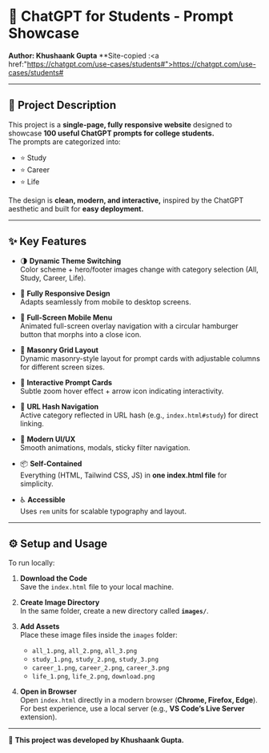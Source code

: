 # 🌟 ChatGPT for Students - Prompt Showcase  
**Author: Khushaank Gupta**
**Site-copied :<a href:"https://chatgpt.com/use-cases/students#"></a>https://chatgpt.com/use-cases/students#

---

## 📖 Project Description  
This project is a **single-page, fully responsive website** designed to showcase **100 useful ChatGPT prompts for college students.**  
The prompts are categorized into:  

- ⭐ Study  
- ⭐ Career  
- ⭐ Life  

The design is **clean, modern, and interactive,** inspired by the ChatGPT aesthetic and built for **easy deployment.**

---

## ✨ Key Features  
- 🌗 **Dynamic Theme Switching**  
  Color scheme + hero/footer images change with category selection (All, Study, Career, Life).  

- 📱 **Fully Responsive Design**  
  Adapts seamlessly from mobile to desktop screens.  

- 🍔 **Full-Screen Mobile Menu**  
  Animated full-screen overlay navigation with a circular hamburger button that morphs into a close icon.  

- 🧩 **Masonry Grid Layout**  
  Dynamic masonry-style layout for prompt cards with adjustable columns for different screen sizes.  

- 🎴 **Interactive Prompt Cards**  
  Subtle zoom hover effect + arrow icon indicating interactivity.  

- 🔗 **URL Hash Navigation**  
  Active category reflected in URL hash (e.g., `index.html#study`) for direct linking.  

- 🎨 **Modern UI/UX**  
  Smooth animations, modals, sticky filter navigation.  

- 📦 **Self-Contained**  
  Everything (HTML, Tailwind CSS, JS) in **one index.html file** for simplicity.  

- ♿ **Accessible**  
  Uses `rem` units for scalable typography and layout.  

---

## ⚙️ Setup and Usage  
To run locally:  

1. **Download the Code**  
   Save the `index.html` file to your local machine.  

2. **Create Image Directory**  
   In the same folder, create a new directory called **`images/`**.  

3. **Add Assets**  
   Place these image files inside the `images` folder:  
   - `all_1.png`, `all_2.png`, `all_3.png`  
   - `study_1.png`, `study_2.png`, `study_3.png`  
   - `career_1.png`, `career_2.png`, `career_3.png`  
   - `life_1.png`, `life_2.png`, `download.png`  

4. **Open in Browser**  
   Open `index.html` directly in a modern browser (**Chrome, Firefox, Edge**).  
   For best experience, use a local server (e.g., **VS Code’s Live Server** extension).  

---

🚀 **This project was developed by Khushaank Gupta.**
